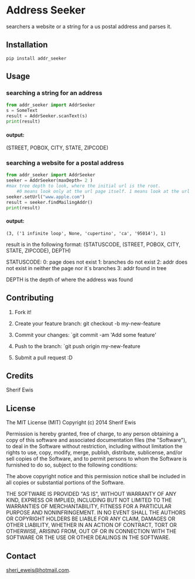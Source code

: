 # Address Seeker



searchers a website or a string for a us postal address and parses it.



## Installation



`pip install addr_seeker`



## Usage


 

### searching a string for an address

```python
from addr_seeker import AddrSeeker
s = SomeText
result = AddrSeeker.scanText(s)
print(result)
```
#### output:
(STREET, POBOX, CITY, STATE, ZIPCODE)
### searching a website for a postal address
```python
from addr_seeker import AddrSeeker
seeker = AddrSeeker(maxDepth= 2 ) 
#max tree depth to look, where the initial url is the root. 
	#0 means look only at the url page itself. 1 means look at the url and in all links in that page and so on
seeker.setUrl("www.apple.com")
result = seeker.findMailingAddr() 
print(result)
```
#### output:
`(3, ('1 infinite loop', None, 'cupertino', 'ca', '95014'), 1)`

result is in the following format:
	(STATUSCODE, (STREET, POBOX, CITY, STATE, ZIPCODE), DEPTH)


STATUSCODE: 
   0: page does not exist
   1: branches do not exist
   2: addr does not exist in neither the page nor it`s branches
   3: addr found in tree

DEPTH is the depth of where the address was found








## Contributing




1. Fork it!

2. Create your feature branch: git checkout -b my-new-feature

3. Commit your changes: `git commit -am 'Add some feature'
4. Push to the branch: `git push origin my-new-feature
5. Submit a pull request :D

## Credits


Sherif Ewis

## License


The MIT License (MIT)
Copyright (c) 2014 Sherif Ewis

Permission is hereby granted, free of charge, to any person obtaining a copy of this software and associated documentation files (the "Software"), to deal in the Software without restriction, including without limitation the rights to use, copy, modify, merge, publish, distribute, sublicense, and/or sell copies of the Software, and to permit persons to whom the Software is furnished to do so, subject to the following conditions:

The above copyright notice and this permission notice shall be included in all copies or substantial portions of the Software.

THE SOFTWARE IS PROVIDED "AS IS", WITHOUT WARRANTY OF ANY KIND, EXPRESS OR IMPLIED, INCLUDING BUT NOT LIMITED TO THE WARRANTIES OF MERCHANTABILITY, FITNESS FOR A PARTICULAR PURPOSE AND NONINFRINGEMENT. IN NO EVENT SHALL THE AUTHORS OR COPYRIGHT HOLDERS BE LIABLE FOR ANY CLAIM, DAMAGES OR OTHER LIABILITY, WHETHER IN AN ACTION OF CONTRACT, TORT OR OTHERWISE, ARISING FROM, OUT OF OR IN CONNECTION WITH THE SOFTWARE OR THE USE OR OTHER DEALINGS IN THE SOFTWARE.


## Contact
sheri_eweis@hotmail.com.

